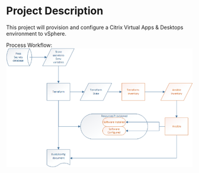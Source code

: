 # Project Description

This project will provision and configure a Citrix Virtual Apps & Desktops environment to vSphere.

Process Workflow: \
![](tf_workflow.png)
